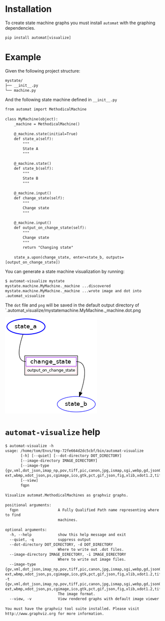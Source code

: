 # Installation

To create state machine graphs you must install `automat` with the graphing dependencies.

```
pip install automat[visualize]
```

# Example

Given the following project structure:

```
mystate/
├── __init__.py
└── machine.py
```

And the following state machine defined in `__init__.py`

```
from automat import MethodicalMachine

class MyMachine(object):
    _machine = MethodicalMachine()

    @_machine.state(initial=True)
    def state_a(self):
        """
        State A
        """

    @_machine.state()
    def state_b(self):
        """
        State B
        """

    @_machine.input()
    def change_state(self):
        """
        Change state
        """

    @_machine.input()
    def output_on_change_state(self):
        """
        Change state
        """
        return "Changing state"

    state_a.upon(change_state, enter=state_b, outputs=[output_on_change_state])
```

You can generate a state machine visualization by running:

```
$ automat-visualize mystate
mystate.machine.MyMachine._machine ...discovered
mystate.machine.MyMachine._machine ...wrote image and dot into .automat_visualize
```


The `dot` file and `png` will be saved in the default output directory of `.automat_visualize/mystatemachine.MyMachine._machine.dot.png

![mystatemachine](images/mystate.machine.MyMachine._machine.dot.png)


# `automat-visualize` help

```
$ automat-visualize -h
usage: /home/tom/Envs/tmp-72fe664d2dc5cbf/bin/automat-visualize
       [-h] [--quiet] [--dot-directory DOT_DIRECTORY]
       [--image-directory IMAGE_DIRECTORY]
       [--image-type {gv,vml,dot_json,imap_np,pov,tiff,pic,canon,jpg,ismap,sgi,webp,gd,json0,ps2,cmapx_np,plain-ext,wbmp,xdot_json,ps,cgimage,ico,gtk,pct,gif,json,fig,xlib,xdot1.2,tif,tk,xdot1.4,svgz,gd2,jpe,psd,xdot,bmp,jpeg,x11,cmapx,jp2,imap,png,tga,pict,plain,eps,vmlz,cmap,exr,svg,pdf,vrml,dot}]
       [--view]
       fqpn

Visualize automat.MethodicalMachines as graphviz graphs.

positional arguments:
  fqpn                  A Fully Qualified Path name representing where to find
                        machines.

optional arguments:
  -h, --help            show this help message and exit
  --quiet, -q           suppress output
  --dot-directory DOT_DIRECTORY, -d DOT_DIRECTORY
                        Where to write out .dot files.
  --image-directory IMAGE_DIRECTORY, -i IMAGE_DIRECTORY
                        Where to write out image files.
  --image-type {gv,vml,dot_json,imap_np,pov,tiff,pic,canon,jpg,ismap,sgi,webp,gd,json0,ps2,cmapx_np,plain-ext,wbmp,xdot_json,ps,cgimage,ico,gtk,pct,gif,json,fig,xlib,xdot1.2,tif,tk,xdot1.4,svgz,gd2,jpe,psd,xdot,bmp,jpeg,x11,cmapx,jp2,imap,png,tga,pict,plain,eps,vmlz,cmap,exr,svg,pdf,vrml,dot}, -t {gv,vml,dot_json,imap_np,pov,tiff,pic,canon,jpg,ismap,sgi,webp,gd,json0,ps2,cmapx_np,plain-ext,wbmp,xdot_json,ps,cgimage,ico,gtk,pct,gif,json,fig,xlib,xdot1.2,tif,tk,xdot1.4,svgz,gd2,jpe,psd,xdot,bmp,jpeg,x11,cmapx,jp2,imap,png,tga,pict,plain,eps,vmlz,cmap,exr,svg,pdf,vrml,dot}
                        The image format.
  --view, -v            View rendered graphs with default image viewer

You must have the graphviz tool suite installed. Please visit
http://www.graphviz.org for more information.

```
